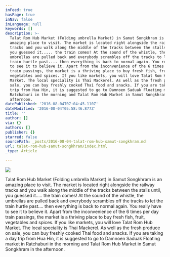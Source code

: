 ```yaml
---
inFeed: true
hasPage: true
inNav: false
inLanguage: null
keywords: []
description: >-
  Talat Rom Hub Market (Folding umbrella Market) in Samut Songkhram is an
  amazing place to visit. The market is located right alongside the railway
  tracks and you walk along the middle of the tracks between the stalls until,
  you guessed it..... the train comes! At the sound of the whistle, the
  umbrellas are pulled back and everybody scrambles off the tracks to let the
  train hurtle past.... then everything is back to normal again. You really have
  to see it to believe it. Apart from the inconvenience of the 6 times per day
  train passings, the market is a thriving place to buy fresh fish, fruit,
  vegetables and spices. If you like markets, you will love Talat Rom Hub
  Market. The local speciality is Thai Mackerel. As well as the fresh produce on
  sale, you can buy freshly cooked Thai food and snacks. If you are taking a day
  trip from Hua Hin, it is suggested to go to Damnoen Saduak Floating market in
  Ratchaburi in the morning and Talat Rom Hub Market in Samut Songkhram in the
  afternoon.
datePublished: '2016-08-04T07:04:45.110Z'
dateModified: '2016-08-04T05:58:46.877Z'
title: ''
author: []
via: {}
authors: []
publisher: {}
starred: false
sourcePath: _posts/2016-08-04-talat-rom-hub-samut-songkhram.md
url: talat-rom-hub-samut-songkhram/index.html
_type: Article

---
```

![](https://the-grid-user-content.s3-us-west-2.amazonaws.com/b60f75e2-daee-4bbc-bc32-f7f6fc29cfca.jpg)

Talat Rom Hub Market (Folding umbrella Market) in Samut Songkhram is an amazing place to visit. The market is located right alongside the railway tracks and you walk along the middle of the tracks between the stalls until, you guessed it..... the train comes! At the sound of the whistle, the umbrellas are pulled back and everybody scrambles off the tracks to let the train hurtle past.... then everything is back to normal again. You really have to see it to believe it. Apart from the inconvenience of the 6 times per day train passings, the market is a thriving place to buy fresh fish, fruit, vegetables and spices. If you like markets, you will love Talat Rom Hub Market. The local speciality is Thai Mackerel. As well as the fresh produce on sale, you can buy freshly cooked Thai food and snacks. If you are taking a day trip from Hua Hin, it is suggested to go to Damnoen Saduak Floating market in Ratchaburi in the morning and Talat Rom Hub Market in Samut Songkhram in the afternoon.